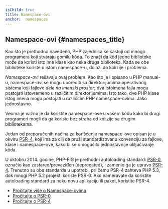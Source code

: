 ```yaml
---
isChild: true
title: Namespace-ovi
anchor:  namespaces
---
```


## Namespace-ovi {#namespaces_title}

Kao što je prethodno navedeno, PHP zajednica se sastoji od mnogo programera koji stvaraju gomilu kôda. To znači da kôd jedne
biblioteke može da koristi isto ime klase kao neka druga biblioteka. Kada se obe biblioteke koriste u istom namespace-u,
dolazi do kolizije i problema.

_Namespace-ovi_ rešavaju ovaj problem. Kao što je i opisano u PHP manual-u, namespace-ovi se mogu uporediti sa
direktorijumima operativnog sistema koji fajlove _dele na imenski prostor_; dva istoimena fajla mogu postojati istovremeno u
različitim direktorijumima. Isto tako, dve PHP klase istog imena mogu postojati u različitim PHP namespace-ovima. Jako jednostavno.

Veoma je važno je da koristite namespace-ove u vašem kôdu kako bi drugi programeri mogli da ga koriste
bez straha od kolizije sa drugim bibliotekama.

Jedan od preporučenih načina za korišćenje namespace-ove opisan je u okviru [PSR-4][psr4], koji ima za cilj da pruži
standardizovanu konvenciju za fajlove, klase i namespace-ove, kako bi se omogućilo jednostavnije uključivanje kôda.

U oktobru 2014. godine, PHP-FIG je prethodni autoloading standard: [PSR-0][psr0], označio kao zastareo/prevaziđen (deprecated),
i zamenio ga je upravo [PSR-4][psr4]. Trenutno su oba standarda u upotrebi, pri čemu PSR-4 zahteva PHP 5.3,
dok mnogi PHP 5.2 projekti  koriste PSR-0. Ako nameravate da koristite autoloading standard za neku novu aplikaciju
ili paket, koristite PSR-4.

* [Pročitajte više o Namespace-ovima][namespaces]
* [Pročitajte o PSR-0][psr0]
* [Pročitajte o PSR-4][psr4]


[namespaces]: http://php.net/language.namespaces
[psr0]: http://www.php-fig.org/psr/psr-0/
[psr4]: http://www.php-fig.org/psr/psr-4/
